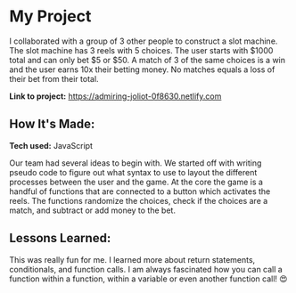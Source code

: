 # My Project
I collaborated with a group of 3 other people to construct a slot machine. The slot machine has 3 reels with 5 choices. The user starts with $1000 total and can only bet $5 or $50. A match of 3 of the same choices is a win and the user earns 10x their betting money. No matches equals a loss of their bet from their total.

**Link to project:** https://admiring-joliot-0f8630.netlify.com

## How It's Made:

**Tech used:** JavaScript

Our team had several ideas to begin with. We started off with writing pseudo code to figure out what syntax to use to layout the different processes between the user and the game. At the core the game is a handful of functions that are connected to a button which activates the reels. The functions randomize the choices, check if the choices are a match, and subtract or add money to the bet.

## Lessons Learned:

This was really fun for me. I learned more about return statements, conditionals, and function calls. I am always fascinated how you can call a function within a function, within a variable or even another function call! :heart_eyes:

